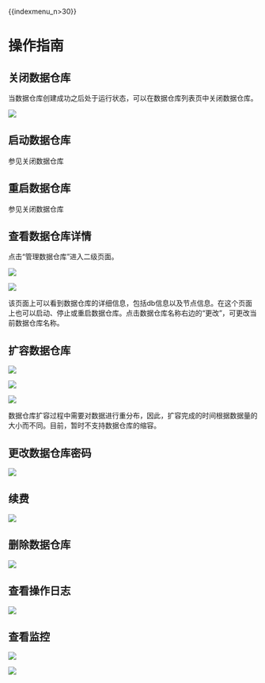 {{indexmenu_n>30}}

# 操作指南

## 关闭数据仓库

当数据仓库创建成功之后处于运行状态，可以在数据仓库列表页中关闭数据仓库。

![](/images/udw11.png)

## 启动数据仓库

参见关闭数据仓库

## 重启数据仓库

参见关闭数据仓库

## 查看数据仓库详情

点击“管理数据仓库”进入二级页面。

![](/images/udw12.png)

![](/images/udw13.png)

该页面上可以看到数据仓库的详细信息，包括db信息以及节点信息。在这个页面上也可以启动、停止或重启数据仓库。点击数据仓库名称右边的“更改”，可更改当前数据仓库名称。

## 扩容数据仓库

![](/images/udw14.png)

![](/images/udw15.png)

![](/images/udw16.png)

数据仓库扩容过程中需要对数据进行重分布，因此，扩容完成的时间根据数据量的大小而不同。目前，暂时不支持数据仓库的缩容。

## 更改数据仓库密码

![](/images/udw17.png)

## 续费

![](/images/udw18.png)

## 删除数据仓库

![](/images/udw19.png)

## 查看操作日志

![](/images/udw20.png)

## 查看监控

![](/images/udw21.png)

![](/images/udw21.png)
